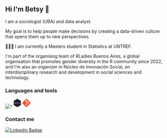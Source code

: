 ## Hi I'm Betsy 👋

I am a sociologist (UBA) and data analyst. 

My goal is to help people make decisions by creating a data-driven culture that opens them up to new perspectives.  

👩🏻‍🎓 I am currently a Masters student in Statistics at UNTREF.

I'm part of the organising team of RLadies Buenos Aires, a global organisation that promotes gender diversity in the R community since 2022, and I'm also an organizer in Núcleo de Innovación Social, an interdisciplinary research and development in social sciences and technology.

### Languages and tools
<code><img height="27" src="https://upload.wikimedia.org/wikipedia/commons/thumb/1/1b/R_logo.svg/1200px-R_logo.svg.png" alt="r"></code>
<code><img height="27" src="https://raw.githubusercontent.com/rstudio/hex-stickers/master/PNG/tidyverse.png" alt="tidyverse"></code>
<code><img height="27" src="https://raw.githubusercontent.com/devicons/devicon/master/icons/git/git-original.svg" alt="git"></code>

### Contact me 
[![Linkedin Badge](https://img.shields.io/badge/LinkedIn-0077B5?style=for-the-badge&logo=linkedin&logoColor=white)](https://www.linkedin.com/in/betsabe1984/)
